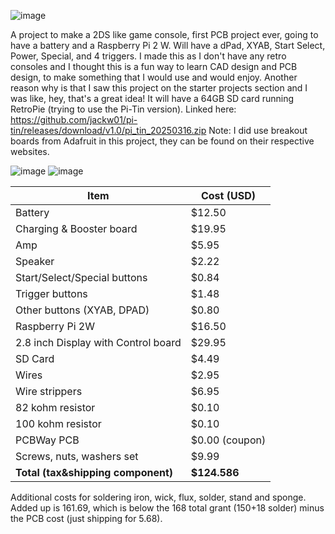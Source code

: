 ![image](https://github.com/user-attachments/assets/df7eb9e3-7a19-4295-acab-3bcb0002b68d)

A project to make a 2DS like game console, first PCB project ever, going to have a battery and a Raspberry Pi 2 W.
Will have a dPad, XYAB, Start Select, Power, Special, and 4 triggers.
I made this as I don't have any retro consoles and I thought this is a fun way to learn CAD design and PCB design, to make something that I would use and would enjoy. Another reason why is that I saw this project on the starter projects section and I was like, hey, that's a great idea!
It will have a 64GB SD card running RetroPie (trying to use the Pi-Tin version). Linked here: https://github.com/jackw01/pi-tin/releases/download/v1.0/pi_tin_20250316.zip
Note: I did use breakout boards from Adafruit in this project, they can be found on their respective websites.

![image](https://github.com/user-attachments/assets/520eb406-04bd-4ffa-aa19-a33bc1597214)
![image](https://github.com/user-attachments/assets/6d742832-7bf9-4e79-8a66-8d23bf664293)

| Item                               | Cost (USD)      |
|------------------------------------|-----------------|
| Battery                            | $12.50          |
| Charging & Booster board           | $19.95          |
| Amp                                | $5.95           |
| Speaker                            | $2.22           |
| Start/Select/Special buttons       | $0.84           |
| Trigger buttons                    | $1.48           |
| Other buttons (XYAB, DPAD)         | $0.80           |
| Raspberry Pi 2W                    | $16.50          |
| 2.8 inch Display with Control board| $29.95          |
| SD Card                            | $4.49           |
| Wires                              | $2.95           |
| Wire strippers                     | $6.95           |
| 82 kohm resistor                   | $0.10           |
| 100 kohm resistor                  | $0.10           |
| PCBWay PCB                         | $0.00 (coupon)  |
| Screws, nuts, washers set          | $9.99           |
| **Total (tax&shipping component)** | **$124.586**    |

Additional costs for soldering iron, wick, flux, solder, stand and sponge.
Added up is 161.69, which is below the 168 total grant (150+18 solder) minus the PCB cost (just shipping for 5.68).
